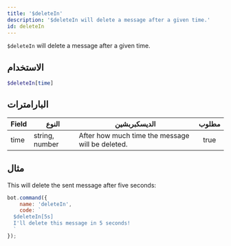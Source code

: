 ```yaml
---
title: '$deleteIn'
description: '$deleteIn will delete a message after a given time.'
id: deleteIn
---
```


`$deleteIn` will delete a message after a given time.

## الاستخدام

```php
$deleteIn[time]
```

## البارامترات

| Field | النوع          | الديسكبربشين                                     | مطلوب |
| ----- | -------------- | ------------------------------------------------ |:-----:|
| time  | string, number | After how much time the message will be deleted. | true  |

## مثال

This will delete the sent message after five seconds:

```javascript
bot.command({
    name: 'deleteIn',
    code: `
  $deleteIn[5s]
  I'll delete this message in 5 seconds!
  `
});
```
